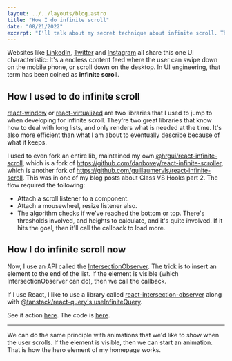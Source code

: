 ```yaml
---
layout: ../../layouts/blog.astro
title: "How I do infinite scroll"
date: "08/21/2022"
excerpt: "I'll talk about my secret technique about infinite scroll. The same technique is actually used for this site!"
---
```


Websites like [LinkedIn](https://www.linkedin.com/), [Twitter](https://twitter.com/) and [Instagram](instagram.com) all share this one UI characteristic: It's a endless content feed where the user can swipe down on the mobile phone, or scroll down on the desktop. In UI engineering, that term has been coined as **infinite scroll**.

## How I used to do infinite scroll

[react-window](https://github.com/bvaughn/react-window) or [react-virtualized](https://bvaughn.github.io/react-virtualized/) are two libraries that I used to jump to when developing for infinite scroll. They're two great libraries that know how to deal with long lists, and only renders what is needed at the time. It's also more efficient than what I am about to eventually describe because of what it keeps.

I used to even fork an entire lib, maintained my own [@hrgui/react-infinite-scroll](https://github.com/hrgui/react-infinite-scroll), which is a fork of https://github.com/danbovey/react-infinite-scroller, which is another fork of https://github.com/guillaumervls/react-infinite-scroll. This was in one of my blog posts about Class VS Hooks part 2. The flow required the following:

- Attach a scroll listener to a component.
- Attach a mousewheel, resize listener also.
- The algorithm checks if we've reached the bottom or top. There's thresholds involved, and heights to calculate, and it's quite involved. If it hits the goal, then it'll call the callback to load more.

## How I do infinite scroll now

Now, I use an API called the [IntersectionObserver](https://caniuse.com/intersectionobserver). The trick is to insert an element to the end of the list. If the element is visible (which IntersectionObserver can do), then we call the callback.

If I use React, I like to use a library called [react-intersection-observer](https://www.npmjs.com/package/react-intersection-observer) along with [@tanstack/react-query's useInfiniteQuery](https://tanstack.com/query/v4/docs/reference/useInfiniteQuery).

See it action [here](https://www.harmanradix.com/infinite-scroll-demo). The code is [here](https://github.com/hrgui/infinite-scroll-demo).

---

We can do the same principle with animations that we'd like to show when the user scrolls. If the element is visible, then we can start an animation. That is how the hero element of my homepage works.
